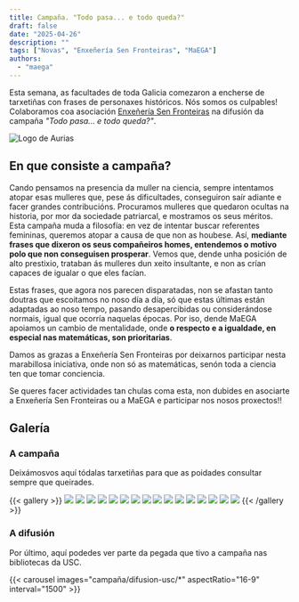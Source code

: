 ```yaml
---
title: Campaña. "Todo pasa... e todo queda?"
draft: false
date: "2025-04-26"
description: ""
tags: ["Novas", "Enxeñería Sen Fronteiras", "MaEGA"]
authors:
  - "maega"
---
```


Esta semana, as facultades de toda Galicia comezaron a encherse de tarxetiñas con frases de personaxes históricos. Nós somos os culpables! Colaboramos coa asociación [Enxeñería Sen Fronteiras](https://galicia.isf.es/) na difusión da campaña *"Todo pasa... e todo queda?"*.

![Logo de Aurias](campaña/Cartel_explicativo.jpeg)

## En que consiste a campaña?
Cando pensamos na presencia da muller na ciencia, sempre intentamos atopar esas mulleres que, pese ás dificultades, conseguiron saír adiante e facer grandes contribucións. Procuramos mulleres que quedaron ocultas na historia, por mor da sociedade patriarcal, e mostramos os seus méritos. Esta campaña muda a filosofía: en vez de intentar buscar referentes femininas, queremos atopar a causa de que non as houbese. Así, **mediante frases que dixeron os seus compañeiros homes, entendemos o motivo polo que non conseguisen prosperar**. Vemos que, dende unha posición de alto prestixio, trataban ás mulleres dun xeito insultante, e non as crían capaces de igualar o que eles facían.

Estas frases, que agora nos parecen disparatadas, non se afastan tanto doutras que escoitamos no noso día a día, só que estas últimas están adaptadas ao noso tempo, pasando desapercibidas ou considerándose normais, igual que ocorría naquelas épocas. Por iso, dende MaEGA apoiamos un cambio de mentalidade, onde **o respecto e a igualdade, en especial nas matemáticas, son prioritarias**.

Damos as grazas a Enxeñería Sen Fronteiras por deixarnos participar nesta marabillosa iniciativa, onde non só as matemáticas, senón toda a ciencia ten que tomar conciencia.

Se queres facer actividades tan chulas coma esta, non dubides en asociarte a Enxeñería Sen Fronteiras ou a MaEGA e participar nos nosos proxectos!!

## Galería

### A campaña
Deixámosvos aquí tódalas tarxetiñas para que as poidades consultar sempre que queirades.

{{< gallery >}}
  <img src="campaña/Tarxeta_Aristoteles_anverso.jpeg" class="grid-w25" />
  <img src="campaña/Tarxeta_Aristoteles_reverso.jpeg" class="grid-w25" />
  <img src="campaña/Tarxeta_Asimov_anverso.jpeg" class="grid-w25" />
  <img src="campaña/Tarxeta_Asimov_reverso.jpeg" class="grid-w25" />
  <img src="campaña/Tarxeta_CalderonDeLaBarca_anverso.jpeg" class="grid-w25" />
  <img src="campaña/Tarxeta_CalderonDeLaBarca_reverso.jpeg" class="grid-w25" />
  <img src="campaña/Tarxeta_Cela_anverso.jpeg" class="grid-w25" />
  <img src="campaña/Tarxeta_Cela_reverso.jpeg" class="grid-w25" />
  <img src="campaña/Tarxeta_Dostoyevski_anverso.jpeg" class="grid-w25" />
  <img src="campaña/Tarxeta_Dostoyevski_reverso.jpeg" class="grid-w25" />
  <img src="campaña/Tarxeta_OrtegaYGasset_anverso.jpeg" class="grid-w25" />
  <img src="campaña/Tarxeta_OrtegaYGasset_reverso.jpeg" class="grid-w25" />
  <img src="campaña/Tarxeta_Pitagoras_anverso.jpeg" class="grid-w25" />
  <img src="campaña/Tarxeta_Pitagoras_reverso.jpeg" class="grid-w25" />
  <img src="campaña/Tarxeta_Schopenhauer_anverso.jpeg" class="grid-w25" />
  <img src="campaña/Tarxeta_Schopenhauer_reverso.jpeg" class="grid-w25" />
{{< /gallery >}}


### A difusión
Por último, aquí podedes ver parte da pegada que tivo a campaña nas bibliotecas da USC.

{{< carousel images="campaña/difusion-usc/*" aspectRatio="16-9" interval="1500" >}}

